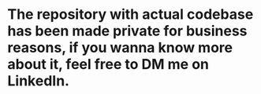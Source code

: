 # The repository with actual codebase has been made private for business reasons, if you wanna know more about it, feel free to DM me on LinkedIn.

